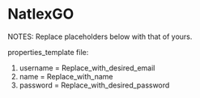 # NatlexGO

NOTES: Replace placeholders below with that of yours.

properties_template file: 
1. username =  Replace_with_desired_email
2. name =      Replace_with_name
3. password =  Replace_with_desired_password
